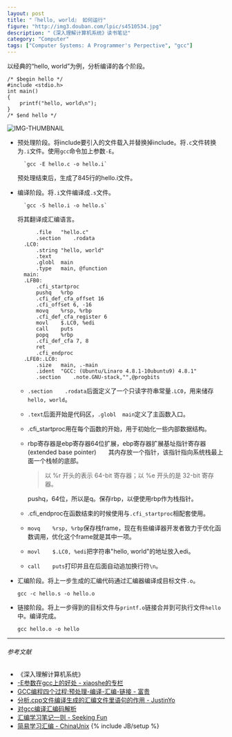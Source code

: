 ```yaml
---
layout: post
title: "『hello, world』 如何运行"
figure: "http://img3.douban.com/lpic/s4510534.jpg"
description: "《深入理解计算机系统》读书笔记"
category: "Computer"
tags: ["Computer Systems: A Programmer's Perpective", "gcc"]
---
```


以经典的“hello, world”为例，分析编译的各个阶段。

    /* $begin hello */
    #include <stdio.h>
    int main() 
    {
        printf("hello, world\n");
    }
    /* $end hello */

![IMG-THUMBNAIL](http://www.upemb.com/uploads/allimg/121114/6-1211141Q931538.jpg)

+ 预处理阶段。将include要引入的文件载入并替换掉include。将`.c`文件转换为`.i`文件。使用`gcc`命令加上参数`-E`。

        `gcc -E hello.c -o hello.i`

    预处理结束后，生成了845行的hello.i文件。

+ 编译阶段。将`.i`文件编译成`.s`文件。

        `gcc -S hello.i -o hello.s`

    将其翻译成汇编语言。

            .file   "hello.c"
            .section    .rodata
        .LC0:
            .string "hello, world"
            .text
            .globl  main
            .type   main, @function
        main:
        .LFB0:
            .cfi_startproc
            pushq   %rbp
            .cfi_def_cfa_offset 16
            .cfi_offset 6, -16
            movq    %rsp, %rbp
            .cfi_def_cfa_register 6
            movl    $.LC0, %edi
            call    puts
            popq    %rbp
            .cfi_def_cfa 7, 8
            ret
            .cfi_endproc
        .LFE0:.LC0:
            .size   main, .-main
            .ident  "GCC: (Ubuntu/Linaro 4.8.1-10ubuntu9) 4.8.1"
            .section    .note.GNU-stack,"",@progbits

    + `.section    .rodata`后面定义了一个只读字符串常量`.LC0`，用来储存`hello, world`。
    + `.text`后面开始是代码区，`.globl  main`定义了主函数入口。
    + .cfi_startproc用在每个函数的开始，用于初始化一些内部数据结构。
    + rbp寄存器是ebp寄存器64位扩展，ebp寄存器扩展基址指针寄存器(extended base pointer)　　其内存放一个指针，该指针指向系统栈最上面一个栈帧的底部。
        
        > 以 %r 开头的表示 64-bit 寄存器；以 %e 开头的是 32-bit 寄存器。
        
        pushq，64位，所以是q。保存rbp，以便使用rbp作为栈指针。

    + .cfi_endproc在函数结束的时候使用与`.cfi_startproc`相配套使用。
    + `movq    %rsp, %rbp`保存栈frame，现在有些编译器开发者致力于优化函数调用，优化这个frame就是其中一项。
    + `movl    $.LC0, %edi`把字符串"hello, world"的地址放入edi。
    + `call    puts`打印并且在后面自动追加换行符`\n`。

+ 汇编阶段。将上一步生成的汇编代码通过汇编器编译成目标文件`.o`。

    `gcc -c hello.s -o hello.o`

+ 链接阶段。将上一步得到的目标文件与`printf.o`链接合并到可执行文件`hello`中。编译完成。

    `gcc hello.o -o hello`

---

###### *参考文献*
+ 《深入理解计算机系统》
+ [-E参数在gcc上的好处 - xiaoshe的专栏](http://blog.csdn.net/hbuxiaoshe/article/details/6533581)
+ [GCC编程四个过程:预处理-编译-汇编-链接 - 富贵](http://hi.baidu.com/hp_roc/item/28c3edf7704b1c1ece9f3298)
+ [分析.cpp文件编译生成的汇编文件里语句的作用 - JustinYo](http://www.cnblogs.com/justinyo/archive/2013/03/08/2950718.html)
+ [对gcc编译汇编码解析](http://www.360doc.com/content/09/1230/12/510771_12295954.shtml)
+ [汇编学习笔记一则 - Seeking Fun](http://seekingfun.org/blog/2012/02/25/assembly-note/)
+ [简易学习汇编 - ChinaUnix](http://bbs.chinaunix.net/thread-2048159-1-1.html)
{% include JB/setup %}

